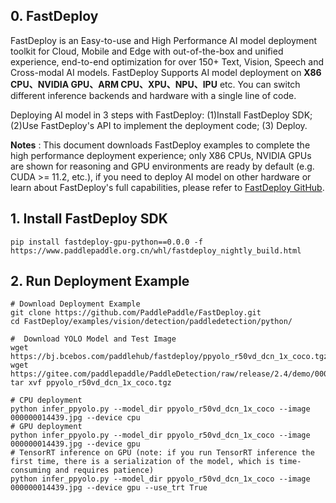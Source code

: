 ## 0. FastDeploy

FastDeploy is an Easy-to-use and High Performance AI model deployment toolkit for Cloud, Mobile and Edge with out-of-the-box and unified experience, end-to-end optimization for over 150+ Text, Vision, Speech and Cross-modal AI models. FastDeploy Supports AI model deployment on
**X86 CPU、NVIDIA GPU、ARM CPU、XPU、NPU、IPU** etc. You can switch different inference backends and hardware with a single line of code.

Deploying AI model in 3 steps with FastDeploy: (1)Install FastDeploy SDK;  (2)Use FastDeploy's API to implement the deployment code;  (3) Deploy.

**Notes** : This document downloads FastDeploy examples to complete the high performance deployment experience; only X86 CPUs, NVIDIA GPUs are shown for reasoning and GPU environments are ready by default (e.g. CUDA >= 11.2, etc.), if you need to deploy AI model on other hardware or learn about FastDeploy's full capabilities, please refer to [FastDeploy GitHub](https://github.com/PaddlePaddle/FastDeploy).

## 1. Install FastDeploy SDK
```
pip install fastdeploy-gpu-python==0.0.0 -f https://www.paddlepaddle.org.cn/whl/fastdeploy_nightly_build.html
```
## 2. Run Deployment Example
```
# Download Deployment Example
git clone https://github.com/PaddlePaddle/FastDeploy.git
cd FastDeploy/examples/vision/detection/paddledetection/python/

#  Download YOLO Model and Test Image
wget https://bj.bcebos.com/paddlehub/fastdeploy/ppyolo_r50vd_dcn_1x_coco.tgz
wget https://gitee.com/paddlepaddle/PaddleDetection/raw/release/2.4/demo/000000014439.jpg
tar xvf ppyolo_r50vd_dcn_1x_coco.tgz

# CPU deployment
python infer_ppyolo.py --model_dir ppyolo_r50vd_dcn_1x_coco --image 000000014439.jpg --device cpu
# GPU deployment
python infer_ppyolo.py --model_dir ppyolo_r50vd_dcn_1x_coco --image 000000014439.jpg --device gpu
# TensorRT inference on GPU (note: if you run TensorRT inference the first time, there is a serialization of the model, which is time-consuming and requires patience)
python infer_ppyolo.py --model_dir ppyolo_r50vd_dcn_1x_coco --image 000000014439.jpg --device gpu --use_trt True
```